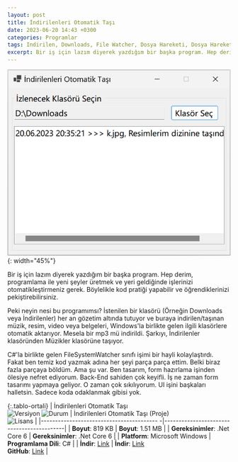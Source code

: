```yaml
---
layout: post
title: İndirilenleri Otomatik Taşı
date: 2023-06-20 14:43 +0300
categories: Programlar
tags: Indirilen, Downloads, File Watcher, Dosya Hareketi, Dosya Hareketleri İzleme
excerpt: Bir iş için lazım diyerek yazdığım bir başka program. Hep derim, programlama ile yeni şeyler üretmek ve yeri geldiğinde işlerinizi otomatikleştirmeniz gerek. Böylelikle kod pratiği yapabilir ve öğrendiklerinizi pekiştirebilirsiniz...
---
```


![indirilenleri-otomatik-tasi](/images/programlar/indirilenleri-otomatik-tasi.png){: width="45%"}

Bir iş için lazım diyerek yazdığım bir başka program. Hep derim, programlama ile yeni şeyler üretmek ve yeri geldiğinde işlerinizi otomatikleştirmeniz gerek. Böylelikle kod pratiği yapabilir ve öğrendiklerinizi pekiştirebilirsiniz.

Peki neyin nesi bu programımsı? İstenilen bir klasörü (Örneğin Downloads veya İndirilenler) her an gözetim altında tutuyor ve buraya indirilen/taşınan müzik, resim, video veya belgeleri, Windows'la birlikte gelen ilgili klasörlere otomatik aktarıyor. Mesela bir mp3 mü indirildi. Şarkıyı, İndirilenler klasöründen Müzikler klasörüne taşıyor.

C#'la birlikte gelen FileSystemWatcher sınıfı işimi bir hayli kolaylaştırdı. Fakat ben temiz kod yazmak adına her şeyi parça parça ettim. Belki biraz fazla parçaya böldüm. Ama şu var. Ben tasarım, form hazırlama işinden ölesiye nefret ediyorum. Back-End sahiden çok keyifli. İş ne zaman form tasarımı yapmaya geliyor. O zaman çok sıkılıyorum. UI işini başkaları halletsin. Sadece koda odaklanmak gibisi yok.

{:.tablo-ortali}
| İndirilenleri Otomatik Taşı <br>![Versiyon](https://img.shields.io/badge/Versiyon-1.00-blueviolet.svg?style=flat) ![Durum](https://img.shields.io/badge/Durum-Çalışıyor-success.svg?style=flat) | İndirilenleri Otomatik Taşı (Proje)<br>![Lisans](https://img.shields.io/badge/Lisans-MIT-blue.svg?style=flat) |
|----------------------------------------- -|-------------------------------------------|
| **Boyut**: 819 KB | **Boyut**: 1.51 MB |
| **Gereksinimler**: .Net Core 6 | **Gereksinimler**: .Net Core 6 |
| **Platform**: Microsoft Windows | **Programlama Dili**: C# |
| **İndir**: [Link](https://www.dropbox.com/s/tjutt58yjxsh6b9/indirilenleri-otomatik-tasi.rar?dl=1) | **İndir**: [Link](https://www.dropbox.com/s/sh1j8dpottlfst3/indirilenleri-otomatik-tasi-proje.rar?dl=1) <br> **GitHub**: [Link](https://github.com/Umut-D/IndirilenleriOtomatikTasi) |
